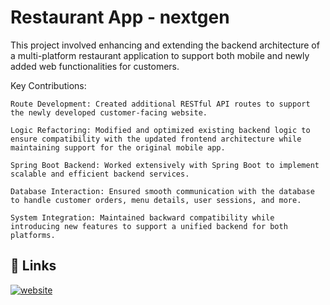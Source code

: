 
# Restaurant App - nextgen

This project involved enhancing and extending the backend architecture of a multi-platform restaurant application to support both mobile and newly added web functionalities for customers.

Key Contributions:

    Route Development: Created additional RESTful API routes to support the newly developed customer-facing website.

    Logic Refactoring: Modified and optimized existing backend logic to ensure compatibility with the updated frontend architecture while maintaining support for the original mobile app.

    Spring Boot Backend: Worked extensively with Spring Boot to implement scalable and efficient backend services.

    Database Interaction: Ensured smooth communication with the database to handle customer orders, menu details, user sessions, and more.

    System Integration: Maintained backward compatibility while introducing new features to support a unified backend for both platforms.
## 🔗 Links
[![website]()](https://dndui.dev5.volobot.com/restaurant/5?table_id=127)


